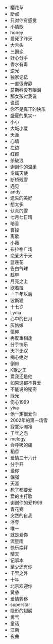 
- 樱花草
- 断点
- 只对你有感觉
- 小情歌
- honey
- 爱死了昨天
- 大舌头
- 三国恋
- 好心分手
- 香水有毒
- 逆光
- 独家记忆
- 一直很安静
- 莫斯科没有眼泪
- 那女孩对我说
- 说谎
- 你不是真正的快乐
- 盛夏的果实--
- 小小
- 大城小爱
- 天涯
- 心墙
- 左边
- 红颜
- 杀破浪
- 谢谢你的温柔
- 专属天使
- 断桥残雪
- 遇见
- andy
- 遗失的美好
- 想太多
- 认真的雪
- 七月七日晴
- 暗香
- 曹操
- 离歌
- 小薇
- 布拉格广场
- 恋爱大于天
- 蓝莲花
- 告白气球
- 趁早
- 月亮之上
- 欧若拉
- 一千年以后
- 波斯猫
- 十七岁
- Lydia
- 心中的日月
- 灰姑娘
- 信仰
- 再度重相逢
- 分手快乐
- 天下无双
- 痴心绝对
- 倒带
- K歌之王
- 爱我还是他
- 如果这都不算爱
- 不能说的秘密
- 绿光
- 伤心1999
- viva
- 他一定很爱你
- 2002年的第一场雪
- 寂寞沙洲冷
- 千年之恋
- melogy
- 会呼吸的痛
- 稻香
- 爱情三十六计
- 分手开
- 爱你
- 倔强
- 天涯
- 死了都要爱
- 爱的主打歌
- 谢谢你的爱1999
- 青花瓷
- 突然的自我
- 浮夸
- 唯一
- 就是爱你
- 流星雨
- 快乐崇拜
- 晴天
- 记事本
- 至少还有你
- 千里之外
- 十年
- 北京欢迎你
- 黄昏
- 爱情转移
- superstar
- 隐形的翅膀
- 勇气
- 童话
- 江南
- 夜曲
  
